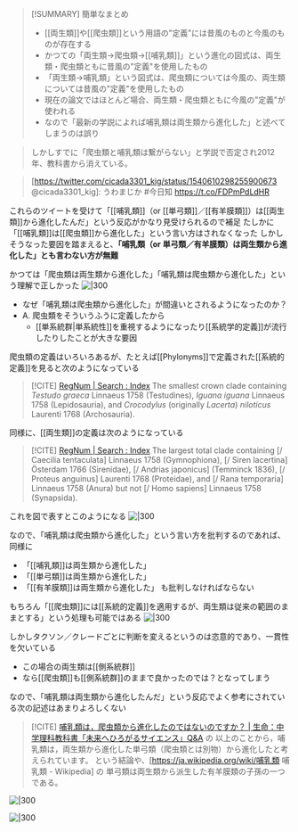 
> [!SUMMARY] 簡単なまとめ
> - [[両生類]]や[[爬虫類]]という用語の"定義"には昔風のものと今風のものが存在する
> - かつての「両生類→爬虫類→[[哺乳類]]」という進化の図式は、両生類・爬虫類ともに昔風の"定義"を使用したもの
> - 「両生類→哺乳類」という図式は、爬虫類については今風の、両生類については昔風の"定義"を使用したもの
> - 現在の論文ではほとんど場合、両生類・爬虫類ともに今風の"定義"が使われる
> - なので「最新の学説によれば哺乳類は両生類から進化した」と述べてしまうのは誤り

>[https://twitter.com/tisensugimura/status/1540513327000211456 @tisensugimura]: 毎週見ているワケじゃないけど『チコちゃんに叱られる』をたまたま見ていたら「鼻の下の溝は何」で大学の先生が脊椎動物の進化という話題で「[魚類]→[両生類]→[爬虫類]→[哺乳類]」と説明していた。
>しかしすでに「爬虫類と哺乳類は繋がらない」と学説で否定され2012年、教科書から消えている。

>[https://twitter.com/cicada3301_kig/status/1540610298255900673 @cicada3301_kig]: うわまじか #今日知
>https://t.co/FDPmPdLdHR

これらのツイートを受けて「[[哺乳類]]（or [[単弓類]]／[[有羊膜類]]）は[[両生類]]から進化したんだ」という反応がかなり見受けられるので補足
 たしかに「[[哺乳類]]は[[爬虫類]]から進化した」という言い方はされなくなった
 しかしそうなった要因を踏まえると、**「哺乳類（or 単弓類／有羊膜類）は両生類から進化した」とも言わない方が無難**

かつては「爬虫類は両生類から進化した」「哺乳類は爬虫類から進化した」という理解で正しかった
![|300](https://scrapbox.io/files/62b7100149a327001d9cd95e.png)

- なぜ「哺乳類は爬虫類から進化した」が間違いとされるようになったのか？
- A. 爬虫類をそういうふうに定義したから
    - [[単系統群|単系統性]]を重視するようになったり[[系統学的定義]]が流行したりしたことが大きな要因

爬虫類の定義はいろいろあるが、たとえば[[Phylonyms]]で定義された[[系統的定義]]を見ると次のようになっている
> [!CITE] [RegNum | Search : Index](https://www.phyloregnum.org/?term=Reptilia)
> The smallest crown clade containing *Testudo graeca* Linnaeus 1758 (Testudines), *Iguana iguana* Linnaeus 1758 (Lepidosauria), and *Crocodylus* (originally *Lacerta*) *niloticus* Laurenti 1768 (Archosauria).

同様に、[[両生類]]の定義は次のようになっている
> [!CITE] [RegNum | Search : Index](https://www.phyloregnum.org/?term=Amphibia)
> The largest total clade containing [/ Caecilia tentaculata] Linnaeus 1758 (Gymnophiona), [/ Siren lacertina] Österdam 1766 (Sirenidae), [/ Andrias japonicus] (Temminck 1836), [/ Proteus anguinus] Laurenti 1768 (Proteidae), and [/ Rana temporaria] Linnaeus 1758 (Anura) but not [/ Homo sapiens] Linnaeus 1758 (Synapsida).


これを図で表すとこのようになる
![|300](https://scrapbox.io/files/62b70f9f557f55001d6d18ec.png)

なので、「哺乳類は爬虫類から進化した」という言い方を批判するのであれば、同様に
-  「[[哺乳類]]は両生類から進化した」
- 「[[単弓類]]は両生類から進化した」
- 「[[有羊膜類]]は両生類から進化した」
も批判しなければならない

もちろん「[[爬虫類]]には[[系統的定義]]を適用するが、両生類は従来の範囲のままとする」という処理も可能ではある
![|300](https://scrapbox.io/files/62b714d67a0a5e0023a48741.png)

しかしタクソン／クレードごとに判断を変えるというのは恣意的であり、一貫性を欠いている
- この場合の両生類は[[側系統群]]
- なら[[爬虫類]]も[[側系統群]]のままで良かったのでは？となってしまう

なので、「哺乳類は両生類から進化したんだ」という反応でよく参考にされている次の記述はあまりよろしくない
> [!CITE] [哺乳類は，爬虫類から進化したのではないのですか？ | 生命：中学理科教科書「未来へひろがるサイエンス」Q&A](https://www.shinko-keirin.co.jp/keirinkan/j-scie/q_a/life2_04.html) の
> 以上のことから，哺乳類は，両生類から進化した単弓類（爬虫類とは別物）から進化したと考えられています。
という結論や、[https://ja.wikipedia.org/wiki/哺乳類 哺乳類 - Wikipedia] の
> 単弓類は両生類から派生した有羊膜類の子孫の一つである。


![|300](https://scrapbox.io/files/62b82a96aa2053001f4c80d7.png)

![|300](https://scrapbox.io/files/62b82a9bb4cb35001de77c77.png)


